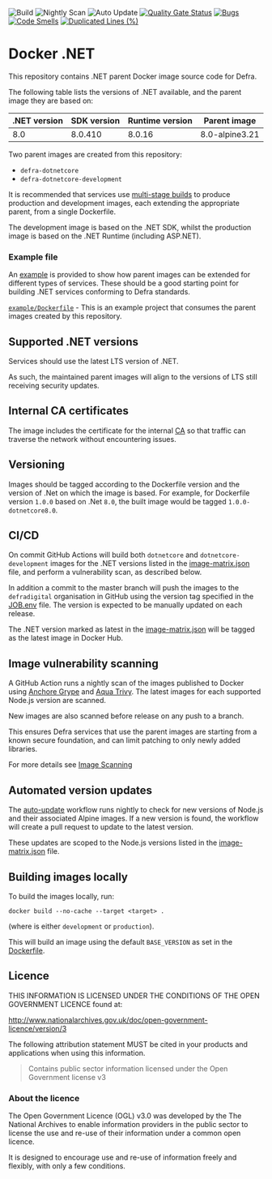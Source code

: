 ![Build](https://github.com/defra/defra-docker-dotnetcore/actions/workflows/build-scan-push.yml/badge.svg)
![Nightly Scan](https://github.com/defra/defra-docker-dotnetcore/actions/workflows/nightly-scan.yml/badge.svg)
![Auto Update](https://github.com/defra/defra-docker-dotnetcore/actions/workflows/auto-update.yml/badge.svg)
[![Quality Gate Status](https://sonarcloud.io/api/project_badges/measure?project=DEFRA_defra-docker-dotnetcore&metric=alert_status)](https://sonarcloud.io/summary/new_code?id=DEFRA_defra-docker-dotnetcore)
[![Bugs](https://sonarcloud.io/api/project_badges/measure?project=DEFRA_defra-docker-dotnetcore&metric=bugs)](https://sonarcloud.io/summary/new_code?id=DEFRA_defra-docker-dotnetcore)
[![Code Smells](https://sonarcloud.io/api/project_badges/measure?project=DEFRA_defra-docker-dotnetcore&metric=code_smells)](https://sonarcloud.io/summary/new_code?id=DEFRA_defra-docker-dotnetcore)
[![Duplicated Lines (%)](https://sonarcloud.io/api/project_badges/measure?project=DEFRA_defra-docker-dotnetcore&metric=duplicated_lines_density)](https://sonarcloud.io/summary/new_code?id=DEFRA_defra-docker-dotnetcore)

# Docker .NET

This repository contains .NET parent Docker image source code for Defra.

The following table lists the versions of .NET available, and the parent image they are based on:

| .NET version | SDK version | Runtime version | Parent image   |
| ------------ |-------------|---------------- | -------------- |
| 8.0          | 8.0.410     | 8.0.16          | 8.0-alpine3.21 |

Two parent images are created from this repository:

- `defra-dotnetcore`
- `defra-dotnetcore-development`

It is recommended that services use [multi-stage builds](https://docs.docker.com/develop/develop-images/multistage-build) to produce production and development images, each extending the appropriate parent, from a single Dockerfile.

The development image is based on the .NET SDK, whilst the production image is based on the .NET Runtime (including ASP.NET).

### Example file

An [example](./example) is provided to show how parent images can be extended for different types of services. These should be a good starting point for building .NET services conforming to Defra standards.

[`example/Dockerfile`](example/Dockerfile) - This is an example project that consumes the parent images created by this repository.

## Supported .NET versions

Services should use the latest LTS version of .NET.

As such, the maintained parent images will align to the versions of LTS still receiving security updates.

## Internal CA certificates

The image includes the certificate for the internal [CA](https://en.wikipedia.org/wiki/Certificate_authority) so that traffic can traverse the network without encountering issues.

## Versioning

Images should be tagged according to the Dockerfile version and the version of .Net on which the image is based. For example, for Dockerfile version `1.0.0` based on .Net `8.0`, the built image would be tagged `1.0.0-dotnetcore8.0`.

## CI/CD

On commit GitHub Actions will build both `dotnetcore` and `dotnetcore-development` images for the .NET versions listed in the [image-matrix.json](image-matrix.json) file, and perform a vulnerability scan, as described below. 

In addition a commit to the master branch will push the images to the `defradigital` organisation in GitHub using the version tag specified in the [JOB.env](JOB.env) file. The version is expected to be manually updated on each release.

The .NET version marked as latest in the [image-matrix.json](image-matrix.json) will be tagged as the latest image in Docker Hub.

## Image vulnerability scanning

A GitHub Action runs a nightly scan of the images published to Docker using [Anchore Grype](https://github.com/anchore/grype/) and [Aqua Trivy](https://www.aquasec.com/products/trivy/). The latest images for each supported Node.js version are scanned.

New images are also scanned before release on any push to a branch.

This ensures Defra services that use the parent images are starting from a known secure foundation, and can limit patching to only newly added libraries.

For more details see [Image Scanning](IMAGE_SCANNING.md)

## Automated version updates

The [auto-update](/.github/workflows/auto-update.yml) workflow runs nightly to check for new versions of Node.js and their associated Alpine images. If a new version is found, the workflow will create a pull request to update to the latest version.

These updates are scoped to the Node.js versions listed in the [image-matrix.json](image-matrix.json) file.

## Building images locally

To build the images locally, run:
```
docker build --no-cache --target <target> .
```
(where <target> is either `development` or `production`).

This will build an image using the default `BASE_VERSION` as set in the [Dockerfile](Dockerfile).

## Licence

THIS INFORMATION IS LICENSED UNDER THE CONDITIONS OF THE OPEN GOVERNMENT LICENCE found at:

<http://www.nationalarchives.gov.uk/doc/open-government-licence/version/3>

The following attribution statement MUST be cited in your products and applications when using this information.

> Contains public sector information licensed under the Open Government license v3

### About the licence

The Open Government Licence (OGL) v3.0 was developed by the The National Archives to enable information providers in the public sector to license the use and re-use of their information under a common open licence.

It is designed to encourage use and re-use of information freely and flexibly, with only a few conditions.
